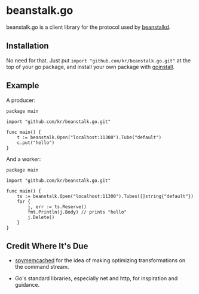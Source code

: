 # beanstalk.go

beanstalk.go is a client library for the protocol used by [beanstalkd][].

## Installation

No need for that. Just put `import "github.com/kr/beanstalk.go.git"` at the
top of your go package, and install your own package with [goinstall][].

## Example

A producer:

    package main

    import "github.com/kr/beanstalk.go.git"

    func main() {
        t := beanstalk.Open("localhost:11300").Tube("default")
        c.put("hello")
    }

And a worker:

    package main

    import "github.com/kr/beanstalk.go.git"

    func main() {
        ts := beanstalk.Open("localhost:11300").Tubes([]string{"default"})
        for {
            j, err := ts.Reserve()
            fmt.Println(j.Body) // prints "hello"
            j.Delete()
        }
    }

## Credit Where It's Due

 * [spymemcached][] for the idea of making optimizing transformations on the
   command stream.

 * Go's standard libraries, especially net and http, for inspiration and
   guidance.

[beanstalkd]: http://kr.github.com/beanstalkd/
[spymemcached]: http://code.google.com/p/spymemcached/
[goinstall]: http://golang.org/cmd/goinstall/
